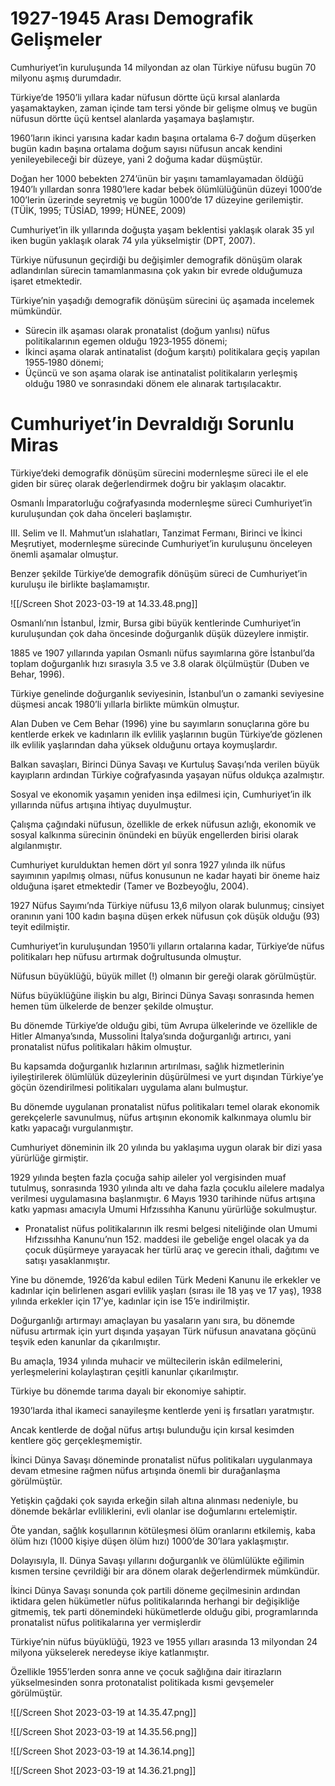 # 1927-1945 Arası Demografik Gelişmeler

Cumhuriyet’in kuruluşunda 14 milyondan az olan Türkiye nüfusu bugün 70 milyonu aşmış durumdadır.

Türkiye’de 1950’li yıllara kadar nüfusun dörtte üçü kırsal alanlarda yaşamaktayken, zaman içinde tam tersi yönde bir gelişme olmuş ve bugün nüfusun dörtte üçü kentsel alanlarda yaşamaya başlamıştır.

1960’ların ikinci yarısına kadar kadın başına ortalama 6‐7 doğum düşerken bugün kadın başına ortalama doğum sayısı nüfusun ancak kendini yenileyebileceği bir düzeye, yani 2 doğuma kadar düşmüştür.

Doğan her 1000 bebekten 274’ünün bir yaşını tamamlayamadan öldüğü 1940’lı yıllardan sonra 1980’lere kadar bebek ölümlülüğünün düzeyi 1000’de 100’lerin üzerinde seyretmiş ve bugün 1000’de 17 düzeyine gerilemiştir. (TÜİK, 1995; TÜSİAD, 1999; HÜNEE, 2009)

Cumhuriyet’in ilk yıllarında doğuşta yaşam beklentisi yaklaşık olarak 35 yıl iken bugün yaklaşık olarak 74 yıla yükselmiştir (DPT, 2007).

Türkiye nüfusunun geçirdiği bu değişimler demografik dönüşüm olarak adlandırılan sürecin tamamlanmasına çok yakın bir evrede olduğumuza işaret etmektedir.

Türkiye’nin yaşadığı demografik dönüşüm sürecini üç aşamada incelemek mümkündür.

- Sürecin ilk aşaması olarak pronatalist (doğum yanlısı) nüfus politikalarının egemen olduğu 1923‐1955 dönemi;
- İkinci aşama olarak antinatalist (doğum karşıtı) politikalara geçiş yapılan 1955‐1980 dönemi;
- Üçüncü ve son aşama olarak ise antinatalist politikaların yerleşmiş olduğu 1980 ve sonrasındaki dönem ele alınarak tartışılacaktır.

# Cumhuriyet’in Devraldığı Sorunlu Miras

Türkiye’deki demografik dönüşüm sürecini modernleşme süreci ile el ele giden bir süreç olarak değerlendirmek doğru bir yaklaşım olacaktır.

Osmanlı İmparatorluğu coğrafyasında modernleşme süreci Cumhuriyet’in kuruluşundan çok daha önceleri başlamıştır.

III. Selim ve II. Mahmut’un ıslahatları, Tanzimat Fermanı, Birinci ve İkinci Meşrutiyet, modernleşme sürecinde Cumhuriyet’in kuruluşunu önceleyen önemli aşamalar olmuştur.

Benzer şekilde Türkiye’de demografik dönüşüm süreci de Cumhuriyet’in kuruluşu ile birlikte başlamamıştır.

![[/Screen Shot 2023-03-19 at 14.33.48.png]]

Osmanlı’nın İstanbul, İzmir, Bursa gibi büyük kentlerinde Cumhuriyet’in kuruluşundan çok daha öncesinde doğurganlık düşük düzeylere inmiştir.

1885 ve 1907 yıllarında yapılan Osmanlı nüfus sayımlarına göre İstanbul’da toplam doğurganlık hızı sırasıyla 3.5 ve 3.8 olarak ölçülmüştür (Duben ve Behar, 1996).

Türkiye genelinde doğurganlık seviyesinin, İstanbul’un o zamanki seviyesine düşmesi ancak 1980’li yıllarla birlikte mümkün olmuştur.

Alan Duben ve Cem Behar (1996) yine bu sayımların sonuçlarına göre bu kentlerde erkek ve kadınların ilk evlilik yaşlarının bugün Türkiye’de gözlenen ilk evlilik yaşlarından daha yüksek olduğunu ortaya koymuşlardır.

Balkan savaşları, Birinci Dünya Savaşı ve Kurtuluş Savaşı’nda verilen büyük kayıpların ardından Türkiye coğrafyasında yaşayan nüfus oldukça azalmıştır.

Sosyal ve ekonomik yaşamın yeniden inşa edilmesi için, Cumhuriyet’in ilk yıllarında nüfus artışına ihtiyaç duyulmuştur.

Çalışma çağındaki nüfusun, özellikle de erkek nüfusun azlığı, ekonomik ve sosyal kalkınma sürecinin önündeki en büyük engellerden birisi olarak algılanmıştır.

Cumhuriyet kurulduktan hemen dört yıl sonra 1927 yılında ilk nüfus sayımının yapılmış olması, nüfus konusunun ne kadar hayati bir öneme haiz olduğuna işaret etmektedir (Tamer ve Bozbeyoğlu, 2004).

1927 Nüfus Sayımı’nda Türkiye nüfusu 13,6 milyon olarak bulunmuş; cinsiyet oranının yani 100 kadın başına düşen erkek nüfusun çok düşük olduğu (93) teyit edilmiştir.

Cumhuriyet’in kuruluşundan 1950’li yılların ortalarına kadar, Türkiye’de nüfus politikaları hep nüfusu artırmak doğrultusunda olmuştur.

Nüfusun büyüklüğü, büyük millet (!) olmanın bir gereği olarak görülmüştür.

Nüfus büyüklüğüne ilişkin bu algı, Birinci Dünya Savaşı sonrasında hemen hemen tüm ülkelerde de benzer şekilde olmuştur.

Bu dönemde Türkiye’de olduğu gibi, tüm Avrupa ülkelerinde ve özellikle de Hitler Almanya’sında, Mussolini İtalya’sında doğurganlığı artırıcı, yani pronatalist nüfus politikaları hâkim olmuştur.

Bu kapsamda doğurganlık hızlarının artırılması, sağlık hizmetlerinin iyileştirilerek ölümlülük düzeylerinin düşürülmesi ve yurt dışından Türkiye’ye göçün özendirilmesi politikaları uygulama alanı bulmuştur.

Bu dönemde uygulanan pronatalist nüfus politikaları temel olarak ekonomik gerekçelerle savunulmuş, nüfus artışının ekonomik kalkınmaya olumlu bir katkı yapacağı vurgulanmıştır.

Cumhuriyet döneminin ilk 20 yılında bu yaklaşıma uygun olarak bir dizi yasa yürürlüğe girmiştir.

1929 yılında beşten fazla çocuğa sahip aileler yol vergisinden muaf tutulmuş, sonrasında 1930 yılında altı ve daha fazla çocuklu ailelere madalya verilmesi uygulamasına başlanmıştır. 6 Mayıs 1930 tarihinde nüfus artışına katkı yapması amacıyla Umumi Hıfzıssıhha Kanunu yürürlüğe sokulmuştur.

- Pronatalist nüfus politikalarının ilk resmi belgesi niteliğinde olan Umumi Hıfzıssıhha Kanunu’nun 152. maddesi ile gebeliğe engel olacak ya da çocuk düşürmeye yarayacak her türlü araç ve gerecin ithali, dağıtımı ve satışı yasaklanmıştır.

Yine bu dönemde, 1926’da kabul edilen Türk Medeni Kanunu ile erkekler ve kadınlar için belirlenen asgari evlilik yaşları (sırası ile 18 yaş ve 17 yaş), 1938 yılında erkekler için 17’ye, kadınlar için ise 15’e indirilmiştir.

Doğurganlığı artırmayı amaçlayan bu yasaların yanı sıra, bu dönemde nüfusu artırmak için yurt dışında yaşayan Türk nüfusun anavatana göçünü teşvik eden kanunlar da çıkarılmıştır.

Bu amaçla, 1934 yılında muhacir ve mültecilerin iskân edilmelerini, yerleşmelerini kolaylaştıran çeşitli kanunlar çıkarılmıştır.

Türkiye bu dönemde tarıma dayalı bir ekonomiye sahiptir. 

1930’larda ithal ikameci sanayileşme kentlerde yeni iş fırsatları yaratmıştır.

Ancak kentlerde de doğal nüfus artışı bulunduğu için kırsal kesimden kentlere göç gerçekleşmemiştir.

İkinci Dünya Savaşı döneminde pronatalist nüfus politikaları uygulanmaya devam etmesine rağmen nüfus artışında önemli bir durağanlaşma görülmüştür.

Yetişkin çağdaki çok sayıda erkeğin silah altına alınması nedeniyle, bu dönemde bekârlar evliliklerini, evli olanlar ise doğumlarını ertelemiştir.

Öte yandan, sağlık koşullarının kötüleşmesi ölüm oranlarını etkilemiş, kaba ölüm hızı (1000 kişiye düşen ölüm hızı) 1000’de 30’lara yaklaşmıştır.

Dolayısıyla, II. Dünya Savaşı yıllarını doğurganlık ve ölümlülükte eğilimin kısmen tersine çevrildiği bir ara dönem olarak değerlendirmek mümkündür.

İkinci Dünya Savaşı sonunda çok partili döneme geçilmesinin ardından iktidara gelen hükümetler nüfus politikalarında herhangi bir değişikliğe gitmemiş, tek parti dönemindeki hükümetlerde olduğu gibi, programlarında pronatalist nüfus politikalarına yer vermişlerdir

Türkiye’nin nüfus büyüklüğü, 1923 ve 1955 yılları arasında 13 milyondan 24 milyona yükselerek neredeyse ikiye katlanmıştır.

Özellikle 1955’lerden sonra anne ve çocuk sağlığına dair itirazların yükselmesinden sonra protonatalist politikada kısmi gevşemeler görülmüştür.

![[/Screen Shot 2023-03-19 at 14.35.47.png]]

![[/Screen Shot 2023-03-19 at 14.35.56.png]]

![[/Screen Shot 2023-03-19 at 14.36.14.png]]

![[/Screen Shot 2023-03-19 at 14.36.21.png]]